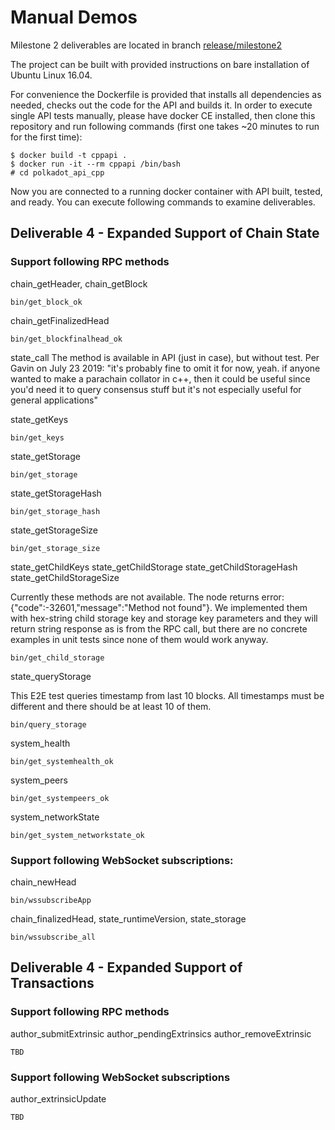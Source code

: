 # Manual Demos

Milestone 2 deliverables are located in branch [release/milestone2](https://github.com/usetech-llc/polkadot_api_cpp/tree/release/milestone2)

The project can be built with provided instructions on bare installation of Ubuntu Linux 16.04.

For convenience the Dockerfile is provided that installs all dependencies as needed, checks out the code for the API and builds it. In order to execute single API tests manually, please have docker CE installed, then clone this repository and run following commands (first one takes ~20 minutes to run for the first time):
```
$ docker build -t cppapi .
$ docker run -it --rm cppapi /bin/bash
# cd polkadot_api_cpp
```

Now you are connected to a running docker container with API built, tested, and ready. You can execute following commands to examine deliverables.

## Deliverable 4 - Expanded Support of Chain State

### Support following RPC methods

chain_getHeader, chain_getBlock
```
bin/get_block_ok
```

chain_getFinalizedHead
```
bin/get_blockfinalhead_ok
```

state_call
The method is available in API (just in case), but without test. Per Gavin on July 23 2019:
"it's probably fine to omit it for now, yeah.
if anyone wanted to make a parachain collator in c++, then it could be useful since you'd need it to query consensus stuff
but it's not especially useful for general applications"

state_getKeys
```
bin/get_keys
```

state_getStorage
```
bin/get_storage
```

state_getStorageHash
```
bin/get_storage_hash
```

state_getStorageSize
```
bin/get_storage_size
```

state_getChildKeys
state_getChildStorage
state_getChildStorageHash
state_getChildStorageSize

Currently these methods are not available. The node returns error: {"code":-32601,"message":"Method not found"}. We implemented them with hex-string child storage key and storage key parameters and they will return string response as is from the RPC call, but there are no concrete examples in unit tests since none of them would work anyway.
```
bin/get_child_storage
```

state_queryStorage

This E2E test queries timestamp from last 10 blocks. All timestamps must be different and there should be at least 10 of them.
```
bin/query_storage
```

system_health
```
bin/get_systemhealth_ok
```

system_peers
```
bin/get_systempeers_ok
```

system_networkState
```
bin/get_system_networkstate_ok
```

### Support following WebSocket subscriptions:

chain_newHead
```
bin/wssubscribeApp
```

chain_finalizedHead, state_runtimeVersion, state_storage
```
bin/wssubscribe_all
```

## Deliverable 4 - Expanded Support of Transactions

### Support following RPC methods

author_submitExtrinsic
author_pendingExtrinsics
author_removeExtrinsic
```
TBD
```

### Support following WebSocket subscriptions

author_extrinsicUpdate
```
TBD
```
